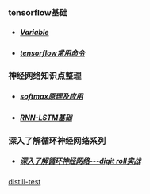 
### tensorflow基础
- ##### [Variable](tf-Variable)
- ##### [tensorflow常用命令](./TF_basic/TF_basic_index.md)

### 神经网络知识点整理
- ##### [softmax原理及应用](softmax)
- ##### [RNN-LSTM基础](LSTM-basic)

### 深入了解循环神经网络系列
- ##### [深入了解循环神经网络---digit roll实战](rnn_digit_roll/readme.md)


[distill-test](test)
